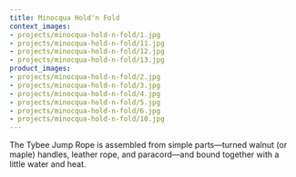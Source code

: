 ```yaml
---
title: Minocqua Hold'n Fold
context_images:
- projects/minocqua-hold-n-fold/1.jpg
- projects/minocqua-hold-n-fold/11.jpg
- projects/minocqua-hold-n-fold/12.jpg
- projects/minocqua-hold-n-fold/13.jpg
product_images:
- projects/minocqua-hold-n-fold/2.jpg
- projects/minocqua-hold-n-fold/3.jpg
- projects/minocqua-hold-n-fold/4.jpg
- projects/minocqua-hold-n-fold/5.jpg
- projects/minocqua-hold-n-fold/6.jpg
- projects/minocqua-hold-n-fold/10.jpg
---
```


The Tybee Jump Rope is assembled from simple parts&mdash;turned walnut (or maple) handles, leather rope, and paracord&mdash;and bound together with a little water and heat.
